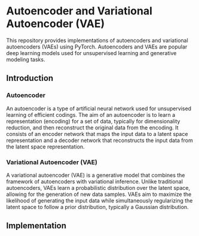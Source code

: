 # Autoencoder and Variational Autoencoder (VAE)

This repository provides implementations of autoencoders and variational autoencoders (VAEs) using PyTorch. Autoencoders and VAEs are popular deep learning models used for unsupervised learning and generative modeling tasks.

## Introduction

### Autoencoder

An autoencoder is a type of artificial neural network used for unsupervised learning of efficient codings. The aim of an autoencoder is to learn a representation (encoding) for a set of data, typically for dimensionality reduction, and then reconstruct the original data from the encoding. It consists of an encoder network that maps the input data to a latent space representation and a decoder network that reconstructs the input data from the latent space representation.

### Variational Autoencoder (VAE)

A variational autoencoder (VAE) is a generative model that combines the framework of autoencoders with variational inference. Unlike traditional autoencoders, VAEs learn a probabilistic distribution over the latent space, allowing for the generation of new data samples. VAEs aim to maximize the likelihood of generating the input data while simultaneously regularizing the latent space to follow a prior distribution, typically a Gaussian distribution.

## Implementation



